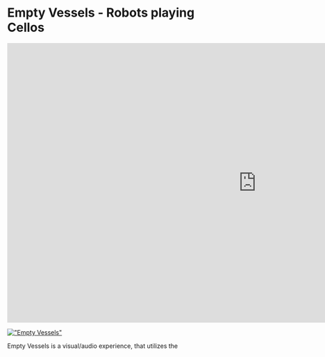 # Empty Vessels - Robots playing Cellos

<iframe width="1145" height="644" src="https://www.youtube.com/embed/xPH9iGiBEtw" frameborder="0" allow="accelerometer; autoplay; clipboard-write; encrypted-media; gyroscope; picture-in-picture" allowfullscreen></iframe>

[!["Empty Vessels"](https://img.youtube.com/vi/xPH9iGiBEtw/0.jpg)](https://youtu.be/xPH9iGiBEtw)

Empty Vessels is a visual/audio experience, that utilizes the 